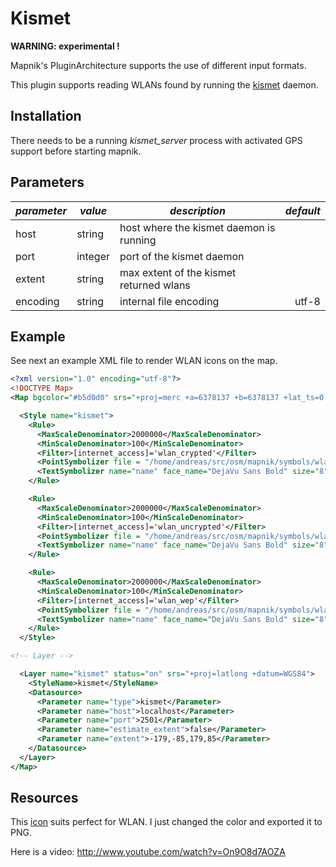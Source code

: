 # Kismet

<!-- Name: Kismet -->
<!-- Version: 4 -->
<!-- Last-Modified: 2010/11/13 10:14:09 -->
<!-- Author: kunitoki -->

**WARNING: experimental !**

Mapnik's PluginArchitecture supports the use of different input formats.

This plugin supports reading WLANs found by running the [kismet](http://www.kismetwireless.net/) daemon.

## Installation

There needs to be a running _kismet_server_ process with activated GPS support before starting mapnik.

## Parameters

| _parameter_ | _value_ | _description_                           | _default_ |
| :---------- | ------- | --------------------------------------- | --------: |
| host        | string  | host where the kismet daemon is running |           |
| port        | integer | port of the kismet daemon               |           |
| extent      | string  | max extent of the kismet returned wlans |           |
| encoding    | string  | internal file encoding                  |     utf-8 |

## Example

See next an example XML file to render WLAN icons on the map.

```xml
<?xml version="1.0" encoding="utf-8"?>
<!DOCTYPE Map>
<Map bgcolor="#b5d0d0" srs="+proj=merc +a=6378137 +b=6378137 +lat_ts=0.0 +lon_0=0.0 +x_0=0.0 +y_0=0 +k=1.0 +units=m +nadgrids=@null +no_defs +over">

  <Style name="kismet">
    <Rule>
      <MaxScaleDenominator>2000000</MaxScaleDenominator>
      <MinScaleDenominator>100</MinScaleDenominator>
      <Filter>[internet_access]='wlan_crypted'</Filter>
      <PointSymbolizer file = "/home/andreas/src/osm/mapnik/symbols/wlan_crypted.png" type="png" width="32" height="32" />
      <TextSymbolizer name="name" face_name="DejaVu Sans Bold" size="8" fill="#636" dy="-10" halo_radius="1" wrap_width="0"/>
    </Rule>

    <Rule>
      <MaxScaleDenominator>2000000</MaxScaleDenominator>
      <MinScaleDenominator>100</MinScaleDenominator>
      <Filter>[internet_access]='wlan_uncrypted'</Filter>
      <PointSymbolizer file = "/home/andreas/src/osm/mapnik/symbols/wlan_uncrypted.png" type="png" width="32" height="32" />
      <TextSymbolizer name="name" face_name="DejaVu Sans Bold" size="8" fill="#636" dy="-10" halo_radius="1" wrap_width="0"/>
    </Rule>

    <Rule>
      <MaxScaleDenominator>2000000</MaxScaleDenominator>
      <MinScaleDenominator>100</MinScaleDenominator>
      <Filter>[internet_access]='wlan_wep'</Filter>
      <PointSymbolizer file = "/home/andreas/src/osm/mapnik/symbols/wlan_wep.png" type="png" width="32" height="32" />
      <TextSymbolizer name="name" face_name="DejaVu Sans Bold" size="8" fill="#636" dy="-10" halo_radius="1" wrap_width="0"/>
    </Rule>
  </Style>

<!-- Layer -->

  <Layer name="kismet" status="on" srs="+proj=latlong +datum=WGS84">
    <StyleName>kismet</StyleName>
    <Datasource>
      <Parameter name="type">kismet</Parameter>
      <Parameter name="host">localhost</Parameter>
      <Parameter name="port">2501</Parameter>
      <Parameter name="estimate_extent">false</Parameter>
      <Parameter name="extent">-179,-85,179,85</Parameter>
    </Datasource>
  </Layer>
</Map>
```

## Resources

This [icon](http://openclipart.org/people/pinterb7/pinterb7_wlan_accesspoint.svg) suits perfect for WLAN. I just changed the color and exported it to PNG.

Here is a video: <http://www.youtube.com/watch?v=On9O8d7AOZA>
